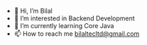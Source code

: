- 👋 Hi, I’m Bilal 
- 👀 I’m interested in Backend Development
- 🌱 I’m currently learning Core Java
- 📫 How to reach me bilaltecltd@gmail.com



